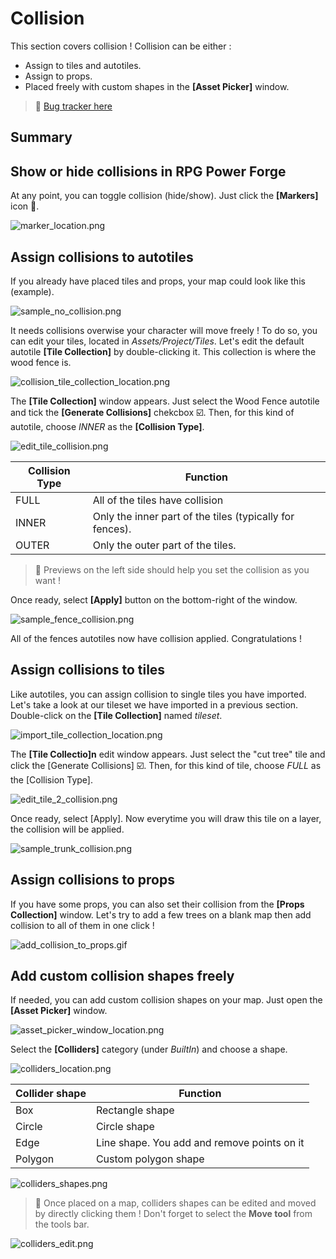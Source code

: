# Collision

This section covers collision ! Collision can be either :
* Assign to tiles and autotiles.
* Assign to props.
* Placed freely with custom shapes in the **[Asset Picker]** window.

> 🐞 [Bug tracker here](https://trello.com/b/PIzgsYov/rpg-power-forge-road-map)

## Summary

## Show or hide collisions in RPG Power Forge

At any point, you can toggle collision (hide/show). Just click the **[Markers]** icon 🚩.

![marker_location.png](./../media/collision/marker_location.png)


## Assign collisions to autotiles

If you already have placed tiles and props, your map could look like this (example).

![sample_no_collision.png](./../media/collision/sample_no_collision.PNG)

It needs collisions overwise your character will move freely ! To do so, you can edit your tiles, located in *Assets/Project/Tiles*. Let's edit the default autotile **[Tile Collection]** by double-clicking it. This collection is where the wood fence is.

![collision_tile_collection_location.png](./../media/collision/collision_tile_collection_location.png)

The **[Tile Collection]** window appears. Just select the Wood Fence autotile and tick the **[Generate Collisions]** chekcbox ☑️. Then, for this kind of autotile, choose *INNER* as the **[Collision Type]**.

![edit_tile_collision.png](./../media/collision/edit_tile_collision.PNG)

Collision Type|Function|
--------|--------
FULL|All of the tiles have collision
INNER|Only the inner part of the tiles (typically for fences).
OUTER|Only the outer part of the tiles.

> 🐲 Previews on the left side should help you set the collision as you want !

Once ready, select **[Apply]** button on the bottom-right of the window.

![sample_fence_collision.png](./../media/collision//sample_fence_collision.PNG)

All of the fences autotiles now have collision applied. Congratulations ! 


## Assign collisions to tiles

Like autotiles, you can assign collision to single tiles you have imported. Let's take a look at our tileset we have imported in a previous section. Double-click on the **[Tile Collection]** named *tileset*.

![import_tile_collection_location.png](./../media/import/import_tile_collection_location.png)

The **[Tile Collectio]n** edit window appears. Just select the "cut tree" tile and click the [Generate Collisions] ☑️. Then, for this kind of tile, choose *FULL* as the [Collision Type].

![edit_tile_2_collision.png](./../media/collision/edit_tile_2_collision.PNG)

Once ready, select [Apply]. Now everytime you will draw this tile on a layer, the collision will be applied.

![sample_trunk_collision.png](./../media/collision/sample_trunk_collision.PNG)


## Assign collisions to props

If you have some props, you can also set their collision from the **[Props Collection]** window. Let's try to add a few trees on a blank map then add collision to all of them in one click !

![add_collision_to_props.gif](./../media/collision/add_collision_to_props.gif)

## Add custom collision shapes freely

If needed, you can add custom collision shapes on your map. Just open the **[Asset Picker]** window.

![asset_picker_window_location.png](./../media/place_props/asset_picker_window_location.png)

Select the **[Colliders]** category (under *BuiltIn*) and choose a shape.

![colliders_location.png](./../media/collision/colliders_location.PNG)

Collider shape|Function|
--------|--------
Box|Rectangle shape
Circle|Circle shape
Edge|Line shape. You add and remove points on it
Polygon|Custom polygon shape

![colliders_shapes.png](./../media/collision/colliders_shapes.PNG)

> 🐲 Once placed on a map, colliders shapes can be edited and moved by directly clicking them ! Don't forget to select the **Move tool** from the tools bar.

![colliders_edit.png](./../media/collision/colliders_edit.png)

